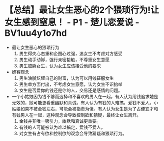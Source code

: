 # 【总结】最让女生恶心的2个猥琐行为!让女生感到窒息！ - P1 - 楚儿恋爱说 - BV1uu4y1o7hd

-   最让女生恶心的猥琐行为
    1.  男生得失心态重和企图心过强，追女生不考虑对方感受
    2.  男生动手动脚，强行亲密接触，不尊重女生意愿
    3.  男生威胁女生，认为女生应该接受他的要求
-   嫖客观念
    1.  男生油腻炫耀自己的财富，认为可以用钱征服女生
    2.  男生单方面付出，不考虑女生意愿，认为女生不识抬举
    3.  女生是否爱你的钱还是你的人，交易还是感情的问题。
-   一个小姑娘因为钱不够而选择和不喜欢的男人在一起，有人认为用钱追求她是无效的，她可能更看重幽默和真诚。有人认为有钱的人难搞，爱钱不爱人。小姑娘如果不被金钱左右，可能会被指责为傻。有人认为女生是为了占便宜才和有钱男人在一起，这种观念会导致控制欲和猜疑，最终让女生离开。
    1.  金钱并非唯一吸引力，幽默和真诚更重要。
    2.  有钱的人可能被认为难以搞定，爱钱不爱人。
    3.  对女生有占有欲和控制欲的观念会导致猜疑和猥琐行为。